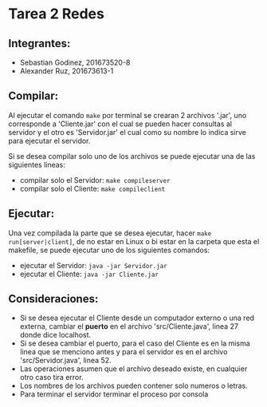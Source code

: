 # Tarea 2 Redes

## Integrantes:
- Sebastian Godinez, 201673520-8
- Alexander Ruz, 201673613-1

## Compilar:
Al ejecutar el comando `make` por terminal se crearan 2 archivos '.jar', uno corresponde a 'Cliente.jar' con el cual se pueden hacer consultas al servidor y el otro es 'Servidor.jar' el cual como su nombre lo indica sirve para ejecutar el servidor.

Si se desea compilar solo uno de los archivos se puede ejecutar una de las siguientes lineas:
- compilar solo el Servidor: `make compileserver`
- compilar solo el Cliente: `make compileclient`

## Ejecutar:
Una vez compilada la parte que se desea ejecutar, hacer `make run[server|client]`, de no estar en Linux o bi estar en la carpeta que esta el makefile, se puede ejecutar uno de los siguientes comandos:
- ejecutar el Servidor: `java -jar Servidor.jar`
- ejecutar el Cliente: `java -jar Cliente.jar`

## Consideraciones:
- Si se desea ejecutar el Cliente desde un computador externo o una red externa, cambiar el **puerto** en el archivo 'src/Cliente.java', linea 27 donde dice localhost.
- Si se desea cambiar el puerto, para el caso del Cliente es en la misma linea que se menciono antes y para el servidor es en el archivo 'src/Servidor.java', linea 52.
- Las operaciones asumen que el archivo deseado existe, en cualquier otro caso tira error.
- Los nombres de los archivos pueden contener solo numeros o letras.
- Para terminar el servidor terminar el proceso por consola
